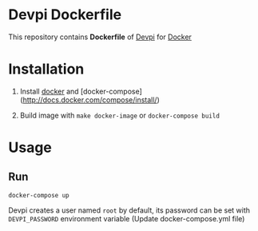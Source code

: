 Devpi Dockerfile
================

This repository contains **Dockerfile** of [Devpi](http://doc.devpi.net/) for [Docker](https://www.docker.com/)


Installation
============

1. Install [docker](http://docs.docker.com/engine/installation/) and [docker-compose] (http://docs.docker.com/compose/install/)

2. Build  image with `make docker-image` or `docker-compose build`


Usage
=====

Run
---

    docker-compose up

Devpi creates a user named `root` by default, its password can be set with
`DEVPI_PASSWORD` environment variable (Update docker-compose.yml file)

